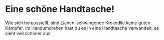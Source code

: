 # Eine schöne Handtasche!

Wie sich herausstellt, sind Lianen-schwingende Krokodile keine guten Kämpfer. Im Handumdrehen hast du es in eine Handtasche verwandelt, es sieht viel schöner aus.  